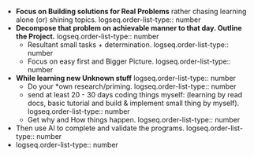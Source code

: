 - **Focus on Building solutions for Real Problems** rather chasing learning alone (or) shining topics.
  logseq.order-list-type:: number
- **Decompose that problem on achievable manner to that day. Outline the Project.**
  logseq.order-list-type:: number
	- Resultant small tasks + determination.
	  logseq.order-list-type:: number
	- Focus on easy first and Bigger Picture.
	  logseq.order-list-type:: number
- **While learning new Unknown stuff**
  logseq.order-list-type:: number
	- Do your *own research/priming.
	  logseq.order-list-type:: number
	- send at least 20 - 30 days coding things myself: (learning by read docs, basic tutorial and build & implement small thing by myself).
	  logseq.order-list-type:: number
	- Get why and How things happen.
	  logseq.order-list-type:: number
- Then use AI to complete and validate the programs.
  logseq.order-list-type:: number
- logseq.order-list-type:: number
